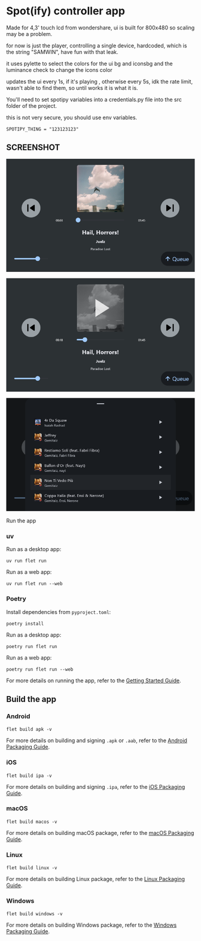# Spot(ify) controller app

Made for 4,3' touch lcd from wondershare, ui is built for 800x480 so scaling may be a problem.

for now is just the player, controlling a single device, hardcoded, which is the string "SAMWIN", have fun with that leak.

it uses pylette to select the colors for the ui bg and iconsbg and the luminance check to change the icons color

updates the ui every 1s, if it's playing , otherwise every 5s, idk the rate limit, wasn't able to find them, so until works it is what it is.

You'll need to set spotipy variables into a credentials.py file into the src folder of the project.

this is not very secure, you should use env variables.

```
SPOTIPY_THING = "123123123"
```

## SCREENSHOT

![1741449224572](image/README/1741449224572.png)

![1741449240544](image/README/1741449240544.png)

![1741449250935](image/README/1741449250935.png)

Run the app

### uv

Run as a desktop app:

```
uv run flet run
```

Run as a web app:

```
uv run flet run --web
```

### Poetry

Install dependencies from `pyproject.toml`:

```
poetry install
```

Run as a desktop app:

```
poetry run flet run
```

Run as a web app:

```
poetry run flet run --web
```

For more details on running the app, refer to the [Getting Started Guide](https://flet.dev/docs/getting-started/).

## Build the app

### Android

```
flet build apk -v
```

For more details on building and signing `.apk` or `.aab`, refer to the [Android Packaging Guide](https://flet.dev/docs/publish/android/).

### iOS

```
flet build ipa -v
```

For more details on building and signing `.ipa`, refer to the [iOS Packaging Guide](https://flet.dev/docs/publish/ios/).

### macOS

```
flet build macos -v
```

For more details on building macOS package, refer to the [macOS Packaging Guide](https://flet.dev/docs/publish/macos/).

### Linux

```
flet build linux -v
```

For more details on building Linux package, refer to the [Linux Packaging Guide](https://flet.dev/docs/publish/linux/).

### Windows

```
flet build windows -v
```

For more details on building Windows package, refer to the [Windows Packaging Guide](https://flet.dev/docs/publish/windows/).
